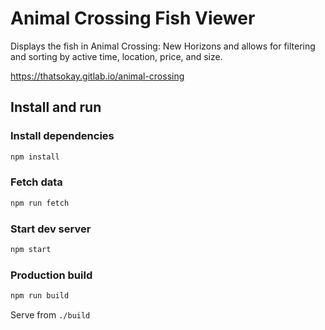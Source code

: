 # Animal Crossing Fish Viewer

Displays the fish in Animal Crossing: New Horizons and allows for filtering and
sorting by active time, location, price, and size.

https://thatsokay.gitlab.io/animal-crossing

## Install and run

### Install dependencies

```bash
npm install
```

### Fetch data

```bash
npm run fetch
```

### Start dev server

```bash
npm start
```

### Production build

```bash
npm run build
```

Serve from `./build`
